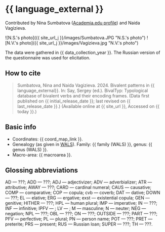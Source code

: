 # {{ language_external }}
Contributed by Nina Sumbatova ([Academia.edu profile](https://iling-ran.academia.edu/NinaSumbatova)) and Naida Vagizieva.

![N.S.'s photo]({{ site_url_j }}/images/Sumbatova.JPG "N.S.'s photo")
![N.V.'s photo]({{ site_url_j }}/images/Vagizieva.jpg "N.V.'s photo")

The data were gathered in {{ data_collection_year }}. The Russian version of the questionnaire was used for elicitation.

## How to cite
> Sumbatova, Nina and Naida Vagizieva. 2024. Bivalent patterns in {{ language_external}}. 
> In: Say, Sergey (ed.). BivalTyp: Typological database of bivalent verbs and their encoding frames. 
> (Data first published on {{ initial_release_date }}; 
> last revised on {{ last_release_date }}.) (Available online at {{ site_url }}, 
> Accessed on {{ today }}.)

## Basic info
- Coordinates: {{ coord_map_link }}.
- Genealogy (as given in [WALS](https://wals.info/)). Family: {{ family (WALS) }}, genus: {{ genus (WALS) }}.
- Macro-area: {{ macroarea }}.

## Glossing abbreviations

AD — ???; ADD — ???; ADJ — adjectivizer; ADV — adverbializer; ATR — attributive; AWAY — ???; CARD — cardinal numeral; CAUS — causative; COMP — comparative; COP — copula; cvb — coverb; DAT — dative; DOWN — ???; EL — elative; ERG — ergative; exst — existential copula; GEN — genitive; HITHER — ???; HPL — human plural; IMP — imperative; IN — ???; INF — infinitive; IPFV — ; LV — ; M — masculine; N — neuter; NEG — negation; NPL — ???; OBL — ???; ON — ???; OUTSIDE — ???; PART — ???; PFV — perfective; PL — plural; PN — person name; POT — ???; PRET — preterite; PRS — present; RUS — Russian loan; SUPER — ???; TH — ???.
